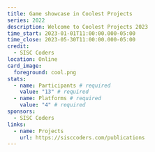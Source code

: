 ```yaml
---
title: Game showcase in Coolest Projects
series: 2022
description: Welcome to Coolest Projects 2023
time_start: 2023-01-01T11:00:00.000-05:00
time_close: 2023-05-30T11:00:00.000-05:00
credit:
  - SISC Coders
location: Online
card_image:
  foreground: cool.png
stats: 
  - name: Participants # required
    value: "13" # required
  - name: Platforms # required
    value: "4" # required
sponsors:
  - SISC Coders
links:
  - name: Projects
    url: https://sisccoders.com/publications
---
```

